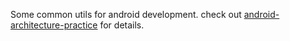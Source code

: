 Some common utils for android development. check out [android-architecture-practice](https://github.com/Ztiany/android-architecture-practice) for details.
